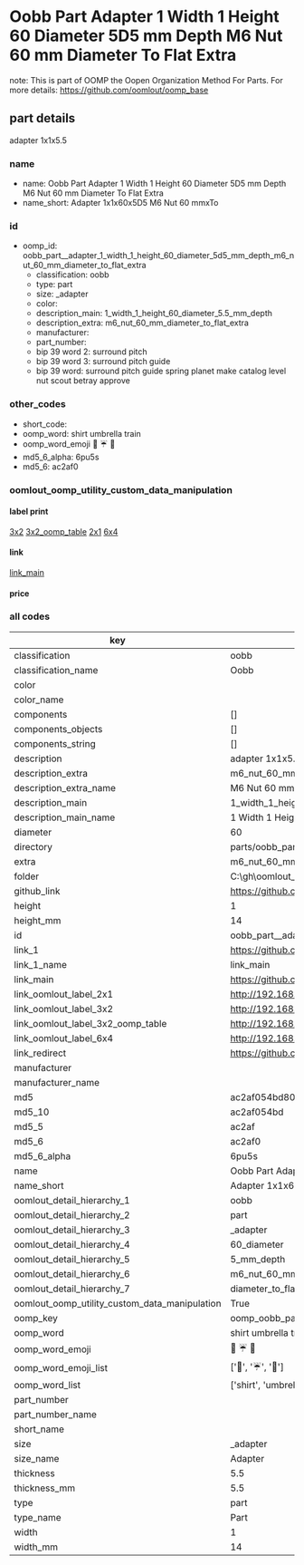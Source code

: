 # Oobb Part  Adapter 1 Width 1 Height 60 Diameter 5D5 mm Depth M6 Nut 60 mm Diameter To Flat Extra  

note: This is part of OOMP the Oopen Organization Method For Parts. For more details: https://github.com/oomlout/oomp_base

##  part details
  



 adapter 1x1x5.5



### name
* name: Oobb Part  Adapter 1 Width 1 Height 60 Diameter 5D5 mm Depth M6 Nut 60 mm Diameter To Flat Extra
* name_short: Adapter 1x1x60x5D5 M6 Nut 60 mmxTo
### id
* oomp_id: oobb_part__adapter_1_width_1_height_60_diameter_5d5_mm_depth_m6_nut_60_mm_diameter_to_flat_extra
  * classification: oobb
  * type: part
  * size: _adapter
  * color: 
  * description_main: 1_width_1_height_60_diameter_5.5_mm_depth
  * description_extra: m6_nut_60_mm_diameter_to_flat_extra
  * manufacturer: 
  * part_number: 
  * bip 39 word 2: surround pitch
  * bip 39 word 3: surround pitch guide
  * bip 39 word: surround pitch guide spring planet make catalog level nut scout betray approve

### other_codes
* short_code: 
* oomp_word: shirt umbrella train
* oomp_word_emoji :shirt: :umbrella: :train:
* md5_6_alpha: 6pu5s
* md5_6: ac2af0






### oomlout_oomp_utility_custom_data_manipulation
#### label print
[3x2](http://192.168.1.245:1112/?label=oomp%206pu5s)
[3x2_oomp_table](http://192.168.1.108:1112/?label=oomp%206pu5s)
[2x1](http://192.168.1.242:1112/?label=oomp%206pu5s)
[6x4](http://192.168.1.55:1112/?label=oomp%206pu5s)    

#### link

[link_main](https://github.com/oomlout/oomlout_oobb_version_4_generated_parts/tree/main/navigation_oomp/oobb/part/_adapter/1_width_1_height_60_diameter_5.5_mm_depth/m6_nut_60_mm_diameter_to_flat_extra/part)                              

#### price







### all codes 
| key | value |  
| --- | --- |  
| classification | oobb |  
| classification_name | Oobb |  
| color |  |  
| color_name |  |  
| components | [] |  
| components_objects | [] |  
| components_string | [] |  
| description |  adapter 1x1x5.5 |  
| description_extra | m6_nut_60_mm_diameter_to_flat_extra |  
| description_extra_name | M6 Nut 60 mm Diameter To Flat Extra |  
| description_main | 1_width_1_height_60_diameter_5.5_mm_depth |  
| description_main_name | 1 Width 1 Height 60 Diameter 5.5 mm Depth |  
| diameter | 60 |  
| directory | parts/oobb_part__adapter_1_width_1_height_60_diameter_5d5_mm_depth_m6_nut_60_mm_diameter_to_flat_extra |  
| extra | m6_nut_60_mm_diameter_to_flat |  
| folder | C:\gh\oomlout_oobb_version_4_generated_parts\parts\oobb_part__adapter_1_width_1_height_60_diameter_5d5_mm_depth_m6_nut_60_mm_diameter_to_flat_extra |  
| github_link | https://github.com/oomlout/oomlout_oomp_part_src/tree/main/parts/oobb_part__adapter_1_width_1_height_60_diameter_5d5_mm_depth_m6_nut_60_mm_diameter_to_flat_extra |  
| height | 1 |  
| height_mm | 14 |  
| id | oobb_part__adapter_1_width_1_height_60_diameter_5d5_mm_depth_m6_nut_60_mm_diameter_to_flat_extra |  
| link_1 | https://github.com/oomlout/oomlout_oobb_version_4_generated_parts/tree/main/navigation_oomp/oobb/part/_adapter/1_width_1_height_60_diameter_5.5_mm_depth/m6_nut_60_mm_diameter_to_flat_extra/part |  
| link_1_name | link_main |  
| link_main | https://github.com/oomlout/oomlout_oobb_version_4_generated_parts/tree/main/navigation_oomp/oobb/part/_adapter/1_width_1_height_60_diameter_5.5_mm_depth/m6_nut_60_mm_diameter_to_flat_extra/part |  
| link_oomlout_label_2x1 | http://192.168.1.242:1112/?label=oomp%206pu5s |  
| link_oomlout_label_3x2 | http://192.168.1.245:1112/?label=oomp%206pu5s |  
| link_oomlout_label_3x2_oomp_table | http://192.168.1.108:1112/?label=oomp%206pu5s |  
| link_oomlout_label_6x4 | http://192.168.1.55:1112/?label=oomp%206pu5s |  
| link_redirect | https://github.com/oomlout/oomlout_oobb_version_4_generated_parts/tree/main/parts/oobb__adapter_01_01_60_5d5_ex_m6_nut_60_mm_diameter_to_flat |  
| manufacturer |  |  
| manufacturer_name |  |  
| md5 | ac2af054bd80a47e1a52fd32cf2966d4 |  
| md5_10 | ac2af054bd |  
| md5_5 | ac2af |  
| md5_6 | ac2af0 |  
| md5_6_alpha | 6pu5s |  
| name | Oobb Part  Adapter 1 Width 1 Height 60 Diameter 5D5 mm Depth M6 Nut 60 mm Diameter To Flat Extra |  
| name_short | Adapter 1x1x60x5D5 M6 Nut 60 mmxTo |  
| oomlout_detail_hierarchy_1 | oobb |  
| oomlout_detail_hierarchy_2 | part |  
| oomlout_detail_hierarchy_3 | _adapter |  
| oomlout_detail_hierarchy_4 | 60_diameter |  
| oomlout_detail_hierarchy_5 | 5_mm_depth |  
| oomlout_detail_hierarchy_6 | m6_nut_60_mm |  
| oomlout_detail_hierarchy_7 | diameter_to_flat_extra |  
| oomlout_oomp_utility_custom_data_manipulation | True |  
| oomp_key | oomp_oobb_part__adapter_1_width_1_height_60_diameter_5d5_mm_depth_m6_nut_60_mm_diameter_to_flat_extra |  
| oomp_word | shirt umbrella train |  
| oomp_word_emoji | :shirt: :umbrella: :train: |  
| oomp_word_emoji_list | [':shirt:', ':umbrella:', ':train:'] |  
| oomp_word_list | ['shirt', 'umbrella', 'train'] |  
| part_number |  |  
| part_number_name |  |  
| short_name |  |  
| size | _adapter |  
| size_name |  Adapter |  
| thickness | 5.5 |  
| thickness_mm | 5.5 |  
| type | part |  
| type_name | Part |  
| width | 1 |  
| width_mm | 14 |  
